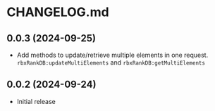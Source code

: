 # CHANGELOG.md

## 0.0.3 (2024-09-25)
- Add methods to update/retrieve multiple elements in one request. `rbxRankDB:updateMultiElements` and `rbxRankDB:getMultiElements`

## 0.0.2 (2024-09-24)

- Initial release